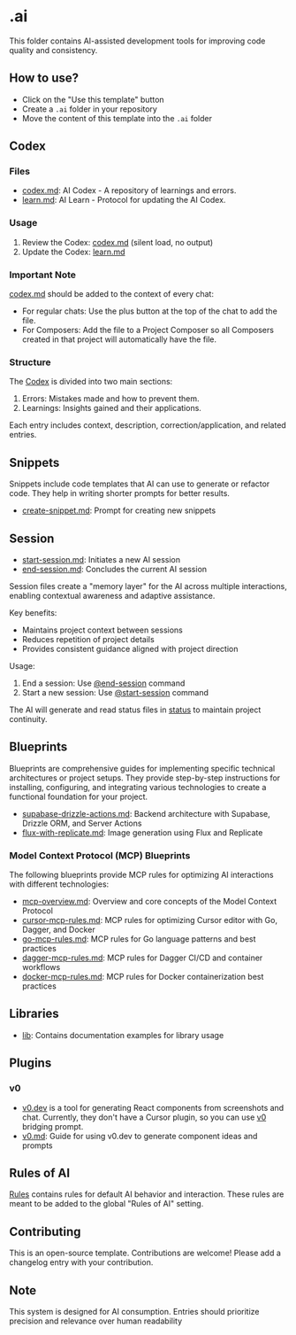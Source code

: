 # .ai

This folder contains AI-assisted development tools for improving code quality and consistency.

## How to use?

- Click on the "Use this template" button
- Create a `.ai` folder in your repository
- Move the content of this template into the `.ai` folder

## Codex

### Files

- [codex.md](codex/codex.md): AI Codex - A repository of learnings and errors.
- [learn.md](codex/learn.md): AI Learn - Protocol for updating the AI Codex.

### Usage

1. Review the Codex: [codex.md](codex/codex.md) (silent load, no output)
2. Update the Codex: [learn.md](codex/learn.md)

### Important Note

[codex.md](codex/codex.md) should be added to the context of every chat:

- For regular chats: Use the plus button at the top of the chat to add the file.
- For Composers: Add the file to a Project Composer so all Composers created in that project will automatically have the file.

### Structure

The [Codex](codex/codex.md) is divided into two main sections:

1. Errors: Mistakes made and how to prevent them.
2. Learnings: Insights gained and their applications.

Each entry includes context, description, correction/application, and related entries.

## Snippets

Snippets include code templates that AI can use to generate or refactor code. They help in writing shorter prompts for better results.

- [create-snippet.md](snippets/create-snippet.md): Prompt for creating new snippets

## Session

- [start-session.md](session/start-session.md): Initiates a new AI session
- [end-session.md](session/end-session.md): Concludes the current AI session

Session files create a "memory layer" for the AI across multiple interactions, enabling contextual awareness and adaptive assistance.

Key benefits:

- Maintains project context between sessions
- Reduces repetition of project details
- Provides consistent guidance aligned with project direction

Usage:

1. End a session: Use [@end-session](session/end-session.md) command
2. Start a new session: Use [@start-session](session/start-session.md) command

The AI will generate and read status files in [status](status) to maintain project continuity.

## Blueprints

Blueprints are comprehensive guides for implementing specific technical architectures or project setups. They provide step-by-step instructions for installing, configuring, and integrating various technologies to create a functional foundation for your project.

- [supabase-drizzle-actions.md](blueprints/supabase-drizzle-actions.md): Backend architecture with Supabase, Drizzle ORM, and Server Actions
- [flux-with-replicate.md](blueprints/flux-with-replicate.md): Image generation using Flux and Replicate

### Model Context Protocol (MCP) Blueprints

The following blueprints provide MCP rules for optimizing AI interactions with different technologies:

- [mcp-overview.md](blueprints/mcp-overview.md): Overview and core concepts of the Model Context Protocol
- [cursor-mcp-rules.md](blueprints/cursor-mcp-rules.md): MCP rules for optimizing Cursor editor with Go, Dagger, and Docker
- [go-mcp-rules.md](blueprints/go-mcp-rules.md): MCP rules for Go language patterns and best practices
- [dagger-mcp-rules.md](blueprints/dagger-mcp-rules.md): MCP rules for Dagger CI/CD and container workflows
- [docker-mcp-rules.md](blueprints/docker-mcp-rules.md): MCP rules for Docker containerization best practices

## Libraries

- [lib](lib): Contains documentation examples for library usage

## Plugins

### v0

- [v0.dev](https://v0.dev/) is a tool for generating React components from screenshots and chat. Currently, they don't have a Cursor plugin, so you can use [v0](v0/v0.md) bridging prompt.
- [v0.md](v0/v0.md): Guide for using v0.dev to generate component ideas and prompts

## Rules of AI

[Rules](rules) contains rules for default AI behavior and interaction. These rules are meant to be added to the global "Rules of AI" setting.

## Contributing

This is an open-source template. Contributions are welcome! Please add a changelog entry with your contribution.

## Note

This system is designed for AI consumption. Entries should prioritize precision and relevance over human readability
